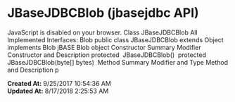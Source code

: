 # JBaseJDBCBlob (jbasejdbc API)

JavaScript is disabled on your browser. Class JBaseJDBCBlob All Implemented Interfaces: Blob public class JBaseJDBCBlob extends Object implements Blob jBASE Blob object Constructor Summary Modifier Constructor and Description protected  JBaseJDBCBlob()  protected  JBaseJDBCBlob(byte[] bytes)  Method Summary Modifier and Type Method and Description p  

**Created At:** 9/25/2017 10:54:36 AM  
**Updated At:** 8/17/2018 2:25:53 AM  

